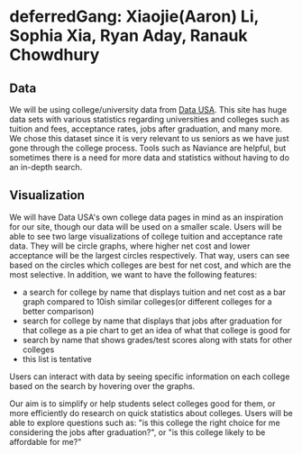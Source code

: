 # deferredGang: Xiaojie(Aaron) Li, Sophia Xia, Ryan Aday, Ranauk Chowdhury

## Data
We will be using college/university data from [Data USA](https://datausa.io/). This site has huge data sets with various statistics regarding universities and colleges such as tuition and fees, acceptance rates, jobs after graduation, and many more. We chose this dataset since it is very relevant to us seniors as we have just gone through the college process. Tools such as Naviance are helpful, but sometimes there is a need for more data and statistics without having to do an in-depth search. 

## Visualization
We will have Data USA's own college data pages in mind as an inspiration for our site, though our data will be used on a smaller scale. Users will be able to see two large visualizations of college tuition and acceptance rate data. They will be circle graphs, where higher net cost and lower acceptance will be the largest circles respectively. That way, users can see based on the circles which colleges are best for net cost, and which are the most selective. In addition, we want to have the following features:

* a search for college by name that displays tuition and net cost as a bar graph compared to 10ish similar colleges(or different colleges for a better comparison)
* search for college by name that displays that jobs after graduation for that college as a pie chart to get an idea of what that college is good for
* search by name that shows grades/test scores along with stats for other colleges
* this list is tentative

Users can interact with data by seeing specific information on each college based on the search by hovering over the graphs.

Our aim is to simplify or help students select colleges good for them, or more efficiently do research on quick statistics about colleges. Users will be able to explore questions such as: "is this college the right choice for me considering the jobs after graduation?", or "is this college likely to be affordable for me?"
